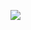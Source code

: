 <a href="https://pinpoint.com/@k"><img src="https://cards.pinpoint.com/api/profile/img/k?hideAvatar=true&hideName=true&hideSocials=true&width=854"></img></a>
